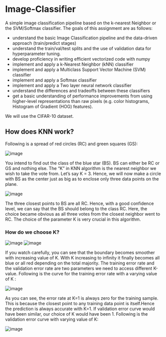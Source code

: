 # Image-Classifier
A  simple image classification pipeline based on the k-nearest Neighbor or the SVM/Softmax classifier. 
The goals of this assignment are as follows:

- understand the basic Image Classification pipeline and the data-driven approach (train/predict stages)
- understand the train/val/test splits and the use of validation data for hyperparameter tuning.
- develop proficiency in writing efficient vectorized code with numpy
- implement and apply a k-Nearest Neighbor (kNN) classifier
- implement and apply a Multiclass Support Vector Machine (SVM) classifier
- implement and apply a Softmax classifier
- implement and apply a Two layer neural network classifier
- understand the differences and tradeoffs between these classifiers
- get a basic understanding of performance improvements from using higher-level representations than raw pixels (e.g. color histograms,
Histogram of Gradient (HOG) features).

We will use the CIFAR-10 dataset.

## How does KNN work?
Following is a spread of red circles (RC) and green squares (GS):

![image](https://github.com/Sengeki1/Image-Classifier/assets/106749775/c75da09e-91c7-4b5f-9153-59ff32ae50d5)

You intend to find out the class of the blue star (BS). BS can either be RC or GS and nothing else. The “K” in KNN algorithm is the nearest neighbor we wish to take the vote from. Let’s say K = 3. Hence, we will now make a circle with BS as the center just as big as to enclose only three data points on the plane.

![image](https://github.com/Sengeki1/Image-Classifier/assets/106749775/5fe2b10f-2bc0-4c3e-83a5-70fe0c7446b3)

The three closest points to BS are all RC. Hence, with a good confidence level, we can say that the BS should belong to the class RC. Here, the choice became obvious as all three votes from the closest neighbor went to RC. The choice of the parameter K is very crucial in this algorithm.

### How do we choose K?

![image](https://github.com/Sengeki1/Image-Classifier/assets/106749775/b794bae4-a26b-40cb-8065-95b9a6368e70)
![image](https://github.com/Sengeki1/Image-Classifier/assets/106749775/efb3d3fc-5ecb-4352-a91e-71e698379a80)


If you watch carefully, you can see that the boundary becomes smoother with increasing value of K. With K increasing to infinity it finally becomes all blue or all red depending on the total majority.  The training error rate and the validation error rate are two parameters we need to access different K-value. Following is the curve for the training error rate with a varying value of K :

![image](https://github.com/Sengeki1/Image-Classifier/assets/106749775/a46a9b77-89b4-472e-9312-e105e8f16360)

As you can see, the error rate at K=1 is always zero for the training sample. This is because the closest point to any training data point is itself.Hence the prediction is always accurate with K=1. If validation error curve would have been similar, our choice of K would have been 1. Following is the validation error curve with varying value of K:

![image](https://github.com/Sengeki1/Image-Classifier/assets/106749775/4575aa29-5ce2-4891-be1d-527e5099e3b9)
